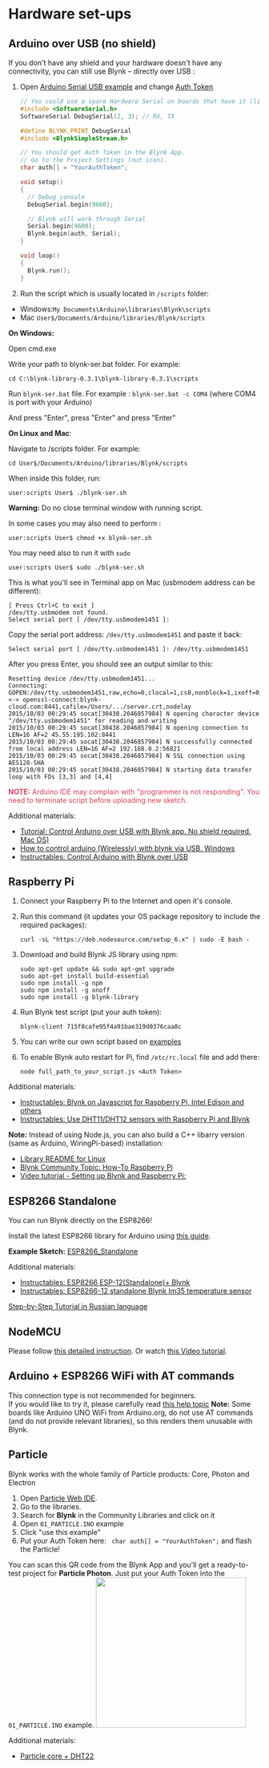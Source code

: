 # Hardware set-ups
## Arduino over USB (no shield)
If you don't have any shield and your hardware doesn't have any connectivity, you can still use Blynk – directly over USB :

1. Open [Arduino Serial USB example](https://github.com/blynkkk/blynk-library/blob/master/examples/Boards_USB_Serial/Arduino_Serial_USB/Arduino_Serial_USB.ino) 
and change [Auth Token](http://docs.blynk.cc/#getting-started-getting-started-with-application-4-auth-token)

	```cpp
	// You could use a spare Hardware Serial on boards that have it (like Mega)
	#include <SoftwareSerial.h>
	SoftwareSerial DebugSerial(2, 3); // RX, TX
	
	#define BLYNK_PRINT DebugSerial
	#include <BlynkSimpleStream.h>
	
	// You should get Auth Token in the Blynk App.
	// Go to the Project Settings (nut icon).
	char auth[] = "YourAuthToken";
	
	void setup()
	{
	  // Debug console
	  DebugSerial.begin(9600);
	
	  // Blynk will work through Serial
	  Serial.begin(9600);
	  Blynk.begin(auth, Serial);
	}
	
	void loop()
	{
	  Blynk.run();
	}
	```
2. Run the script which is usually located in ```/scripts``` folder:

 - Windows:```My Documents\Arduino\libraries\Blynk\scripts```
 - Mac	```User$/Documents/Arduino/libraries/Blynk/scripts```

  
  **On Windows:**
  
  Open cmd.exe
  
  Write your path to blynk-ser.bat folder. For example:
   
```
cd C:\blynk-library-0.3.1\blynk-library-0.3.1\scripts
```
  
  Run ```blynk-ser.bat``` file. For example : ```blynk-ser.bat -c COM4``` (where COM4 is port with your Arduino)
  
  And press "Enter", press "Enter" and press "Enter"
  
  **On Linux and Mac**:
  
  Navigate to /scripts folder. For example:
  
```
cd User$/Documents/Arduino/libraries/Blynk/scripts
``` 

  When inside this folder, run:
  
```
user:scripts User$ ./blynk-ser.sh
```

  **Warning:** Do no close terminal window with running script.
  
  In some cases you may also need to perform : 

```
user:scripts User$ chmod +x blynk-ser.sh
```
  
  You may need also to run it with ```sudo```
  
```
user:scripts User$ sudo ./blynk-ser.sh
``` 

  This is what you'll see in Terminal app on Mac (usbmodem address can be different):
  
```
[ Press Ctrl+C to exit ]
/dev/tty.usbmodem not found.
Select serial port [ /dev/tty.usbmodem1451 ]: 
```
	
  Copy the serial port address: ```/dev/tty.usbmodem1451``` and paste it back:

```
Select serial port [ /dev/tty.usbmodem1451 ]: /dev/tty.usbmodem1451
```
	
  After you press Enter, you should see an output similar to this:

```
Resetting device /dev/tty.usbmodem1451...
Connecting: GOPEN:/dev/tty.usbmodem1451,raw,echo=0,clocal=1,cs8,nonblock=1,ixoff=0,ixon=0,ispeed=9600,ospeed=9600,crtscts=0 <-> openssl-connect:blynk-cloud.com:8441,cafile=/Users/.../server.crt,nodelay
2015/10/03 00:29:45 socat[30438.2046857984] N opening character device "/dev/tty.usbmodem1451" for reading and writing
2015/10/03 00:29:45 socat[30438.2046857984] N opening connection to LEN=16 AF=2 45.55.195.102:8441
2015/10/03 00:29:45 socat[30438.2046857984] N successfully connected from local address LEN=16 AF=2 192.168.0.2:56821
2015/10/03 00:29:45 socat[30438.2046857984] N SSL connection using AES128-SHA
2015/10/03 00:29:45 socat[30438.2046857984] N starting data transfer loop with FDs [3,3] and [4,4]
```

<span style="color:#D3435C;">**NOTE:** Arduino IDE may complain with "programmer is not responding". You need to terminate script before uploading new sketch. </span>

Additional materials:

- [Tutorial: Control Arduino over USB with Blynk app. No shield required. Mac OS)](https://www.youtube.com/watch?v=fgzvoan_3_w)
- [How to control arduino (Wirelessly) with blynk via USB. Windows](https://www.youtube.com/watch?v=I_hgIj2FdPI)
- [Instructables: Control Arduino with Blynk over USB](http://www.instructables.com/id/Control-arduino-using-Blynk-over-usb/)


## Raspberry Pi
1. Connect your Raspberry Pi to the Internet and open it's console.
2. Run this command (it updates your OS package repository to include the required packages):

	```
	curl -sL "https://deb.nodesource.com/setup_6.x" | sudo -E bash -
	```

3. Download and build Blynk JS library using npm:

	```
	sudo apt-get update && sudo apt-get upgrade
	sudo apt-get install build-essential
	sudo npm install -g npm
	sudo npm install -g onoff
	sudo npm install -g blynk-library
	```

4. Run Blynk test script (put your auth token):

	```
	blynk-client 715f8cafe95f4a91bae319d0376caa8c
	```

5. You can write our own script based on [examples](https://github.com/vshymanskyy/blynk-library-js/tree/master/examples)

6. To enable Blynk auto restart for Pi, find ```/etc/rc.local``` file and add there:

	```
	node full_path_to_your_script.js <Auth Token> 
	```

Additional materials:

- [Instructables: Blynk on Javascript for Raspberry Pi, Intel Edison and others](http://www.instructables.com/id/Blynk-JavaScript-in-20-minutes-Raspberry-Pi-Edison)
- [Instructables: Use DHT11/DHT12 sensors with Raspberry Pi and Blynk](http://www.instructables.com/id/Raspberry-Pi-Nodejs-Blynk-App-DHT11DHT22AM2302/?ALLSTEPS)

**Note:** Instead of using Node.js, you can also build a C++ libarry version (same as Arduino, WiringPi-based) installation:
- [Library README for Linux](https://github.com/blynkkk/blynk-library/blob/master/linux/README.md)
- [Blynk Community Topic: How-To Raspberry Pi](http://community.blynk.cc/t/howto-for-raspberry-pi/332)
- [Video tutorial - Setting up Blynk and Raspberry Pi:](https://www.youtube.com/watch?v=iSG_8g6KyGE)

## ESP8266 Standalone

You can run Blynk directly on the ESP8266!

Install the latest ESP8266 library for Arduino using [this guide](https://github.com/esp8266/Arduino#installing-with-boards-manager). 

**Example Sketch:** [ESP8266_Standalone](https://github.com/blynkkk/blynk-library/blob/master/examples/Boards_WiFi/ESP8266_Standalone/ESP8266_Standalone.ino)

Additional materials:

- [Instructables: ESP8266 ESP-12(Standalone)+ Blynk](http://www.instructables.com/id/ESP8266-ESP-12Standalone-Blynk-101)
- [Instructables: ESP8266-12 standalone Blynk lm35 temperature sensor](http://www.instructables.com/id/ESP8266-12-blynk-wireless-temperature-LM35-sensor/?ALLSTEPS)
 
[Step-by-Step Tutorial in Russian language](http://esp8266.ru/esp8266-blynk)

## NodeMCU

Please follow [this detailed instruction](https://github.com/blynkkk/blynk-library/tree/master/examples/Boards_WiFi/NodeMCU#instruction-for-nodemcu-setup).
Or watch [this Video tutorial](https://www.youtube.com/watch?v=FhS44hGk1Lc).

## Arduino + ESP8266 WiFi with AT commands

This connection type is not recommended for beginners.  
If you would like to try it, please carefully read [this help topic](http://help.blynk.cc/hardware-and-libraries/arduino/esp8266-with-at-firmware)
**Note:** Some boards like Arduino UNO WiFi from Arduino.org, do not use AT commands (and do not provide relevant libraries), so this renders them unusable with Blynk.

## Particle
Blynk works with the whole family of Particle products: Core, Photon and Electron

1. Open [Particle Web IDE](https://build.particle.io/build).
2. Go to the libraries.
3. Search for **Blynk** in the Community Libraries and click on it
4. Open ```01_PARTICLE.INO``` example
5. Click "use this example"
6. Put your Auth Token here: ``` char auth[] = "YourAuthToken";``` and flash the Particle!

You can scan this QR code from the Blynk App and you'll get a ready-to-test project for **Particle Photon**. Just put your Auth Token into the ```01_PARTICLE.INO``` example.
<img src="http://d1bhbfzxsgnz1o.cloudfront.net/images/Particle Demo1530733075.png" style="width: 300px; height:300px"/>

Additional materials:

- [Particle core + DHT22](https://www.hackster.io/gusgonnet/temperature-humidity-monitor-with-blynk-7faa51)
